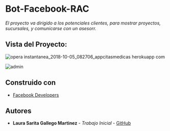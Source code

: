 # Bot-Facebook-RAC

_El proyecto va dirigido a los potenciales clientes, para mostrar proyectos, sucursales, y comunicarse con un asesorr._



## Vista del Proyecto:



![opera instantanea_2018-10-05_082706_appcitasmedicas herokuapp com](https://user-images.githubusercontent.com/18336182/46538163-d467c000-c878-11e8-98e7-eac42dc7fbc3.png)


![admin](https://user-images.githubusercontent.com/18336182/46538573-f9106780-c879-11e8-8c1b-7a5b2e563217.png)


## Construido con


* [Facebook Developers](https://developers.facebook.com) 



## Autores


* **Laura Sarita Gallego Martinez** - *Trabajo Inicial* - [GitHub](https://github.com/LauraSarita)




